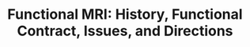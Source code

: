 ---
title: "Functional MRI:  History, Functional Contract, Issues, and Directions"
project_id: 
date: 
conference_id: ""
presenters:
   - peter_bandettini
summary: "Washington VA Medical Center"
file: /assets/presentations/
filename: 
layout: presentation
---